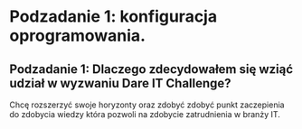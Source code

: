 # Podzadanie 1: konfiguracja oprogramowania.

## Podzadanie 1: Dlaczego zdecydowałem się wziąć udział w wyzwaniu Dare IT Challenge?

Chcę rozszerzyć swoje horyzonty oraz zdobyć zdobyć punkt zaczepienia do zdobycia wiedzy która pozwoli na zdobycie zatrudnienia w branży IT. 